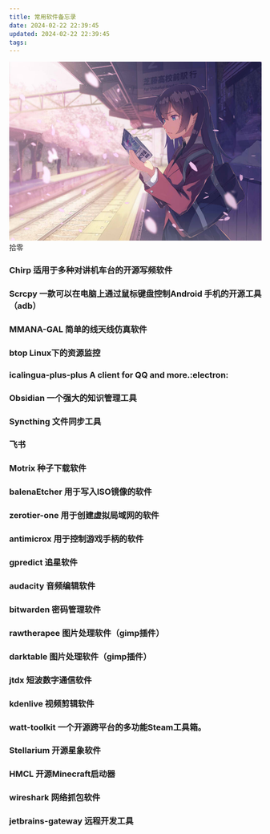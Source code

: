 ```yaml
---
title: 常用软件备忘录
date: 2024-02-22 22:39:45
updated: 2024-02-22 22:39:45
tags:
---
```

![cover](images/47974276_p0.jpg)
拾零

<!-- more -->

### Chirp 适用于多种对讲机车台的开源写频软件
### Scrcpy 一款可以在电脑上通过鼠标键盘控制Android 手机的开源工具（adb）
### MMANA-GAL 简单的线天线仿真软件
### btop Linux下的资源监控
### icalingua-plus-plus A client for QQ and more.:electron:
### Obsidian 一个强大的知识管理工具
### Syncthing 文件同步工具
### 飞书
### Motrix 种子下载软件
### balenaEtcher 用于写入ISO镜像的软件
### zerotier-one 用于创建虚拟局域网的软件
### antimicrox 用于控制游戏手柄的软件
### gpredict 追星软件
### audacity 音频编辑软件
### bitwarden 密码管理软件
### rawtherapee 图片处理软件（gimp插件）
### darktable 图片处理软件（gimp插件）
### jtdx 短波数字通信软件
### kdenlive 视频剪辑软件
### watt-toolkit 一个开源跨平台的多功能Steam工具箱。
### Stellarium 开源星象软件
### HMCL 开源Minecraft启动器
### wireshark 网络抓包软件
### jetbrains-gateway 远程开发工具
